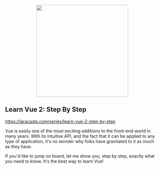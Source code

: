<p align="center"><img src="https://assets.laracasts.com/images/logo.svg" width="300"></p>

## Learn Vue 2: Step By Step
https://laracasts.com/series/learn-vue-2-step-by-step

Vue is easily one of the most exciting additions to the front-end world in many years. With its intuitive API, and the fact that it can be applied to any type of application, it's no wonder why folks have gravitated to it as much as they have.

If you'd like to jump on board, let me show you, step by step, exactly what you need to know. It's the best way to learn Vue!